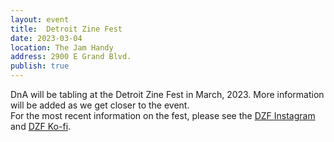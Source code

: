 ```yaml
---
layout: event
title:  Detroit Zine Fest
date: 2023-03-04
location: The Jam Handy
address: 2900 E Grand Blvd.
publish: true
---
```


DnA will be tabling at the Detroit Zine Fest in March, 2023. More information will be added as we get closer to the event.  
For the most recent information on the fest, please see the [DZF Instagram](https://www.instagram.com/detzinefest/) and [DZF Ko-fi](https://ko-fi.com/detroitzinefest).
